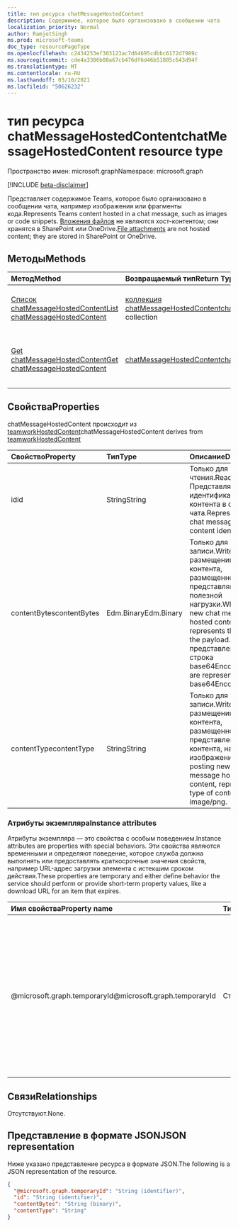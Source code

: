 ```yaml
---
title: тип ресурса chatMessageHostedContent
description: Содержимое, которое было организовано в сообщении чата
localization_priority: Normal
author: RamjotSingh
ms.prod: microsoft-teams
doc_type: resourcePageType
ms.openlocfilehash: c2434253ef303123ac7d64695cdbbc6172d7989c
ms.sourcegitcommit: cde4a3386b08a67cb476df6d46b51885c643d94f
ms.translationtype: MT
ms.contentlocale: ru-RU
ms.lasthandoff: 03/10/2021
ms.locfileid: "50626232"
---
```

# <a name="chatmessagehostedcontent-resource-type"></a><span data-ttu-id="a24d7-103">тип ресурса chatMessageHostedContent</span><span class="sxs-lookup"><span data-stu-id="a24d7-103">chatMessageHostedContent resource type</span></span>

<span data-ttu-id="a24d7-104">Пространство имен: microsoft.graph</span><span class="sxs-lookup"><span data-stu-id="a24d7-104">Namespace: microsoft.graph</span></span>

[!INCLUDE [beta-disclaimer](../../includes/beta-disclaimer.md)]

<span data-ttu-id="a24d7-105">Представляет содержимое Teams, которое было организовано в сообщении чата, например изображения или фрагменты кода.</span><span class="sxs-lookup"><span data-stu-id="a24d7-105">Represents Teams content hosted in a chat message, such as images or code snippets.</span></span>
<span data-ttu-id="a24d7-106">[Вложения файлов](chatmessageattachment.md) не являются хост-контентом; они хранятся в SharePoint или OneDrive.</span><span class="sxs-lookup"><span data-stu-id="a24d7-106">[File attachments](chatmessageattachment.md) are not hosted content; they are stored in SharePoint or OneDrive.</span></span>

## <a name="methods"></a><span data-ttu-id="a24d7-107">Методы</span><span class="sxs-lookup"><span data-stu-id="a24d7-107">Methods</span></span>

| <span data-ttu-id="a24d7-108">Метод</span><span class="sxs-lookup"><span data-stu-id="a24d7-108">Method</span></span>       | <span data-ttu-id="a24d7-109">Возвращаемый тип</span><span class="sxs-lookup"><span data-stu-id="a24d7-109">Return Type</span></span> | <span data-ttu-id="a24d7-110">Описание</span><span class="sxs-lookup"><span data-stu-id="a24d7-110">Description</span></span> |
|:-------------|:------------|:------------|
| [<span data-ttu-id="a24d7-111">Список chatMessageHostedContent</span><span class="sxs-lookup"><span data-stu-id="a24d7-111">List chatMessageHostedContent</span></span>](../api/chatmessage-list-chatmessagehostedcontents.md) | <span data-ttu-id="a24d7-112">[коллекция chatMessageHostedContent](chatmessagehostedcontent.md)</span><span class="sxs-lookup"><span data-stu-id="a24d7-112">[chatMessageHostedContent](chatmessagehostedcontent.md) collection</span></span> | <span data-ttu-id="a24d7-113">Извлечение списка **chatMessageHostedContent** для сообщения.</span><span class="sxs-lookup"><span data-stu-id="a24d7-113">Retrieve the list of **chatMessageHostedContent** for a message.</span></span> |
| [<span data-ttu-id="a24d7-114">Get chatMessageHostedContent</span><span class="sxs-lookup"><span data-stu-id="a24d7-114">Get chatMessageHostedContent</span></span>](../api/chatmessagehostedcontent-get.md) | [<span data-ttu-id="a24d7-115">chatMessageHostedContent</span><span class="sxs-lookup"><span data-stu-id="a24d7-115">chatMessageHostedContent</span></span>](chatmessagehostedcontent.md) | <span data-ttu-id="a24d7-116">Ознакомьтесь с свойствами и отношениями объекта **chatMessageHostedContent.**</span><span class="sxs-lookup"><span data-stu-id="a24d7-116">Read the properties and relationships of a **chatMessageHostedContent** object.</span></span> |

## <a name="properties"></a><span data-ttu-id="a24d7-117">Свойства</span><span class="sxs-lookup"><span data-stu-id="a24d7-117">Properties</span></span>

<span data-ttu-id="a24d7-118">chatMessageHostedContent происходит из [teamworkHostedContent](teamworkhostedcontent.md)</span><span class="sxs-lookup"><span data-stu-id="a24d7-118">chatMessageHostedContent derives from [teamworkHostedContent](teamworkhostedcontent.md)</span></span>

| <span data-ttu-id="a24d7-119">Свойство</span><span class="sxs-lookup"><span data-stu-id="a24d7-119">Property</span></span>     | <span data-ttu-id="a24d7-120">Тип</span><span class="sxs-lookup"><span data-stu-id="a24d7-120">Type</span></span>        | <span data-ttu-id="a24d7-121">Описание</span><span class="sxs-lookup"><span data-stu-id="a24d7-121">Description</span></span> |
|:-------------|:------------|:------------|
|<span data-ttu-id="a24d7-122">id</span><span class="sxs-lookup"><span data-stu-id="a24d7-122">id</span></span>            |<span data-ttu-id="a24d7-123">String</span><span class="sxs-lookup"><span data-stu-id="a24d7-123">String</span></span>       | <span data-ttu-id="a24d7-124">Только для чтения.</span><span class="sxs-lookup"><span data-stu-id="a24d7-124">Read-only.</span></span> <span data-ttu-id="a24d7-125">Представляет идентификатор контента в сообщении чата.</span><span class="sxs-lookup"><span data-stu-id="a24d7-125">Represents the chat message hosted content identifier.</span></span>|
|<span data-ttu-id="a24d7-126">contentBytes</span><span class="sxs-lookup"><span data-stu-id="a24d7-126">contentBytes</span></span>  |<span data-ttu-id="a24d7-127">Edm.Binary</span><span class="sxs-lookup"><span data-stu-id="a24d7-127">Edm.Binary</span></span>   | <span data-ttu-id="a24d7-128">Только для записи.</span><span class="sxs-lookup"><span data-stu-id="a24d7-128">Write-only.</span></span> <span data-ttu-id="a24d7-129">При размещении нового контента, размещенного в чате, представляются bytes полезной нагрузки.</span><span class="sxs-lookup"><span data-stu-id="a24d7-129">When posting new chat message hosted content, represents the bytes of the payload.</span></span> <span data-ttu-id="a24d7-130">Они представлены как строка base64Encoded.</span><span class="sxs-lookup"><span data-stu-id="a24d7-130">These are represented as a base64Encoded string.</span></span>|
|<span data-ttu-id="a24d7-131">contentType</span><span class="sxs-lookup"><span data-stu-id="a24d7-131">contentType</span></span>   |<span data-ttu-id="a24d7-132">String</span><span class="sxs-lookup"><span data-stu-id="a24d7-132">String</span></span>       | <span data-ttu-id="a24d7-133">Только для записи.</span><span class="sxs-lookup"><span data-stu-id="a24d7-133">Write-only.</span></span> <span data-ttu-id="a24d7-134">При размещении нового контента, размещенного в чате, представлен тип контента, например изображения/png.</span><span class="sxs-lookup"><span data-stu-id="a24d7-134">When posting new chat message hosted content, represents the type of content, such as image/png.</span></span>|

### <a name="instance-attributes"></a><span data-ttu-id="a24d7-135">Атрибуты экземпляра</span><span class="sxs-lookup"><span data-stu-id="a24d7-135">Instance attributes</span></span>

<span data-ttu-id="a24d7-136">Атрибуты экземпляра — это свойства с особым поведением.</span><span class="sxs-lookup"><span data-stu-id="a24d7-136">Instance attributes are properties with special behaviors.</span></span>
<span data-ttu-id="a24d7-137">Эти свойства являются временными и определяют поведение, которое служба должна выполнять или предоставлять краткосрочные значения свойств, например URL-адрес загрузки элемента с истекшим сроком действия.</span><span class="sxs-lookup"><span data-stu-id="a24d7-137">These properties are temporary and either define behavior the service should perform or provide short-term property values, like a download URL for an item that expires.</span></span>

| <span data-ttu-id="a24d7-138">Имя свойства</span><span class="sxs-lookup"><span data-stu-id="a24d7-138">Property name</span></span>                     | <span data-ttu-id="a24d7-139">Тип</span><span class="sxs-lookup"><span data-stu-id="a24d7-139">Type</span></span>   | <span data-ttu-id="a24d7-140">Описание</span><span class="sxs-lookup"><span data-stu-id="a24d7-140">Description</span></span>
|:----------------------------------|:-------|:--------------------------------
| <span data-ttu-id="a24d7-141">@microsoft.graph.temporaryId</span><span class="sxs-lookup"><span data-stu-id="a24d7-141">@microsoft.graph.temporaryId</span></span>      | <span data-ttu-id="a24d7-142">Строка</span><span class="sxs-lookup"><span data-stu-id="a24d7-142">string</span></span> | <span data-ttu-id="a24d7-143">Только для записи.</span><span class="sxs-lookup"><span data-stu-id="a24d7-143">Write-only.</span></span> <span data-ttu-id="a24d7-144">Представляет временный ИД для размещенного контента при отправке сообщения для ссылки на размещаемую информацию в **отправленных ресурсах chatMessage.**</span><span class="sxs-lookup"><span data-stu-id="a24d7-144">Represents the temporaryId for the hosted content while posting a message to refer to the hosted content in **chatMessage** resource being sent.</span></span>|

## <a name="relationships"></a><span data-ttu-id="a24d7-145">Связи</span><span class="sxs-lookup"><span data-stu-id="a24d7-145">Relationships</span></span>

<span data-ttu-id="a24d7-146">Отсутствуют.</span><span class="sxs-lookup"><span data-stu-id="a24d7-146">None.</span></span>

## <a name="json-representation"></a><span data-ttu-id="a24d7-147">Представление в формате JSON</span><span class="sxs-lookup"><span data-stu-id="a24d7-147">JSON representation</span></span>

<span data-ttu-id="a24d7-148">Ниже указано представление ресурса в формате JSON.</span><span class="sxs-lookup"><span data-stu-id="a24d7-148">The following is a JSON representation of the resource.</span></span>

<!-- {
  "blockType": "resource",
  "optionalProperties": [

  ],
  "@odata.type": "microsoft.graph.chatMessageHostedContent",
  "keyProperty": "id"
}-->

```json
{
  "@microsoft.graph.temporaryId": "String (identifier)",
  "id": "String (identifier)",
  "contentBytes": "String (binary)",
  "contentType": "String"
}
```

<!-- uuid: 16cd6b66-4b1a-43a1-adaf-3a886856ed98
2019-02-04 14:57:30 UTC -->
<!-- {
  "type": "#page.annotation",
  "description": "chatMessageHostedContent resource",
  "keywords": "",
  "section": "documentation",
  "tocPath": ""
}-->



